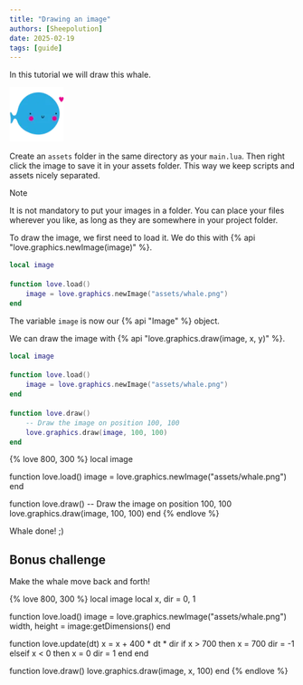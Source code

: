 ```yaml
---
title: "Drawing an image"
authors: [Sheepolution]
date: 2025-02-19
tags: [guide]
---
```


In this tutorial we will draw this whale. 

![](/assets/love/assets/whale.png)

Create an `assets` folder in the same directory as your `main.lua`. Then right click the image to save it in your assets folder. This way we keep scripts and assets nicely separated.

> [!NOTE]
> It is not mandatory to put your images in a folder. You can place your files wherever you like, as long as they are somewhere in your project folder.

To draw the image, we first need to load it. We do this with {% api "love.graphics.newImage(image)" %}.
```lua
local image

function love.load()
    image = love.graphics.newImage("assets/whale.png")
end
```

The variable `image` is now our {% api "Image" %} object.

We can draw the image with {% api "love.graphics.draw(image, x, y)" %}.

```lua
local image

function love.load()
    image = love.graphics.newImage("assets/whale.png")
end

function love.draw()
    -- Draw the image on position 100, 100
    love.graphics.draw(image, 100, 100)
end
```

{% love 800, 300 %}
local image

function love.load()
    image = love.graphics.newImage("assets/whale.png")
end

function love.draw()
    -- Draw the image on position 100, 100
    love.graphics.draw(image, 100, 100)
end
{% endlove %}

Whale done! ;)

## Bonus challenge

Make the whale move back and forth!

{% love 800, 300 %}
local image
local x, dir = 0, 1

function love.load()
    image = love.graphics.newImage("assets/whale.png")
    width, height = image:getDimensions()
end

function love.update(dt)
    x = x + 400 * dt * dir
    if x > 700 then
        x = 700
        dir = -1
    elseif x < 0 then
        x = 0
        dir = 1
    end
end

function love.draw()
    love.graphics.draw(image, x, 100)
end
{% endlove %}